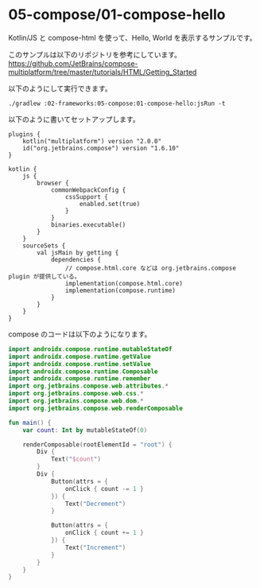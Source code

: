 # 05-compose/01-compose-hello

Kotlin/JS と compose-html を使って、Hello, World を表示するサンプルです。

このサンプルは以下のリポジトリを参考にしています。
https://github.com/JetBrains/compose-multiplatform/tree/master/tutorials/HTML/Getting_Started

以下のようにして実行できます。

```
./gradlew :02-frameworks:05-compose:01-compose-hello:jsRun -t
```

以下のように書いてセットアップします。

```
plugins {
    kotlin("multiplatform") version "2.0.0"
    id("org.jetbrains.compose") version "1.6.10"
}

kotlin {
    js {
        browser {
            commonWebpackConfig {
                cssSupport {
                    enabled.set(true)
                }
            }
            binaries.executable()
        }
    }
    sourceSets {
        val jsMain by getting {
            dependencies {
                // compose.html.core などは org.jetbrains.compose plugin が提供している。
                implementation(compose.html.core)
                implementation(compose.runtime)
            }
        }
    }
}
```

compose のコードは以下のようになります。

```kotlin
import androidx.compose.runtime.mutableStateOf
import androidx.compose.runtime.getValue
import androidx.compose.runtime.setValue
import androidx.compose.runtime.Composable
import androidx.compose.runtime.remember
import org.jetbrains.compose.web.attributes.*
import org.jetbrains.compose.web.css.*
import org.jetbrains.compose.web.dom.*
import org.jetbrains.compose.web.renderComposable

fun main() {
    var count: Int by mutableStateOf(0)

    renderComposable(rootElementId = "root") {
        Div {
            Text("$count")
        }
        Div {
            Button(attrs = {
                onClick { count -= 1 }
            }) {
                Text("Decrement")
            }

            Button(attrs = {
                onClick { count += 1 }
            }) {
                Text("Increment")
            }
        }
    }
}
```
